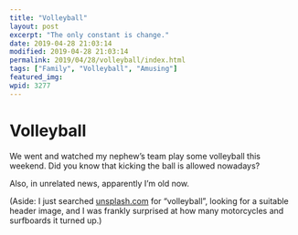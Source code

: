 ```yaml
---
title: "Volleyball"
layout: post
excerpt: "The only constant is change."
date: 2019-04-28 21:03:14
modified: 2019-04-28 21:03:14
permalink: 2019/04/28/volleyball/index.html
tags: ["Family", "Volleyball", "Amusing"]
featured_img: 
wpid: 3277
---
```


# Volleyball

We went and watched my nephew’s team play some volleyball this weekend. Did you know that kicking the ball is allowed nowadays?

Also, in unrelated news, apparently I’m old now.

(Aside: I just searched [unsplash.com](https://unsplash.com/) for “volleyball”, looking for a suitable header image, and I was frankly surprised at how many motorcycles and surfboards it turned up.)